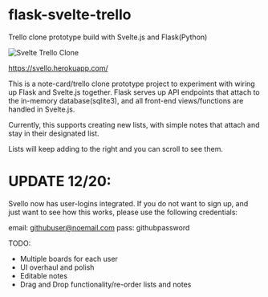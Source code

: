 # flask-svelte-trello
Trello clone prototype build with Svelte.js and Flask(Python)

![Svelte Trello Clone](https://i.postimg.cc/6QgqVZkD/Screenshot-2019-12-19-at-9-49-16-PM.png)

https://svello.herokuapp.com/

This is a note-card/trello clone prototype project to experiment with wiring up Flask and Svelte.js together. Flask serves up API endpoints that attach to the in-memory database(sqlite3), and all front-end views/functions are handled in Svelte.js.

Currently, this supports creating new lists, with simple notes that attach and stay in their designated list. 

Lists will keep adding to the right and you can scroll to see them. 

# UPDATE 12/20:
Svello now has user-logins integrated. If you do not want to sign up, and just want to see how this works, please use the following credentials:

email: githubuser@noemail.com
pass: githubpassword

TODO:
- Multiple boards for each user
- UI overhaul and polish
- Editable notes
- Drag and Drop functionality/re-order lists and notes
